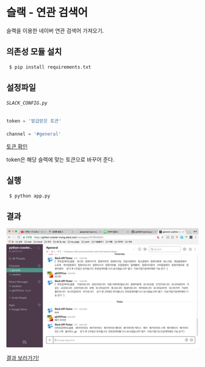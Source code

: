 # 슬랙 - 연관 검색어

슬랙을 이용한 네이버 연관 검색어 가져오기.


## 의존성 모듈 설치

```bash
 $ pip install requirements.txt
```

## 설정파일

*`SLACK_CONFIG.py`*

```python

token = '발급받은 토큰'

channel = '#general'
```

[토큰 확인](https://api.slack.com/custom-integrations/legacy-tokens)

token은 해당 슬렉에 맞는 토큰으로 바꾸어 준다. 

## 실행

```bash
 $ python app.py
```

## 결과

![결과 이미지](https://github.com/pjt3591oo/slack-naver-crawler/blob/master/images/slack_result.png)

[결과 보러가기!]('https://api.slack.com/custom-integrations/legacy-tokens')
